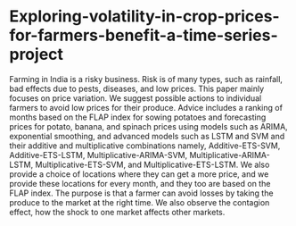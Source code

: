 # Exploring-volatility-in-crop-prices-for-farmers-benefit-a-time-series-project

Farming in India is a risky business. Risk is of many types, such as rainfall, bad effects due to pests, diseases, and low prices. This paper mainly focuses on price variation. We suggest possible actions to individual farmers to avoid low prices for their produce. Advice includes a ranking of months based on the FLAP index for sowing potatoes and forecasting prices for potato, banana, and spinach prices using models such as ARIMA, exponential smoothing, and advanced models such as LSTM and SVM and their additive and multiplicative combinations namely, Additive-ETS-SVM, Additive-ETS-LSTM, Multiplicative-ARIMA-SVM, Multiplicative-ARIMA-LSTM, Multiplicative-ETS-SVM, and Multiplicative-ETS-LSTM. 
We also provide a choice of locations where they can get a more price, and we provide these locations for every month, and they too are based on the FLAP index. The purpose is that a farmer can avoid losses by taking the produce to the market at the right time. We also observe the contagion effect, how the shock to one market affects other markets.


